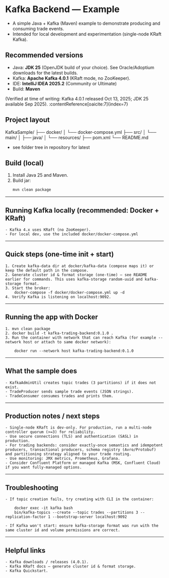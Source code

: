 # Kafka Backend — Example

- A simple Java + Kafka (Maven) example to demonstrate producing and consuming trade events. 
- Intended for local development and experimentation (single-node KRaft Kafka).

## Recommended versions
- Java: **JDK 25** (OpenJDK build of your choice). See Oracle/Adoptium downloads for the latest builds.
- Kafka: **Apache Kafka 4.0.1** (KRaft mode, no ZooKeeper).
- IDE: **IntelliJ IDEA 2025.2** (Community or Ultimate)
- Build: **Maven**

(Verified at time of writing: Kafka 4.0.1 released Oct 13, 2025; JDK 25 available Sep 2025). :contentReference[oaicite:7]{index=7}

## Project layout

KafkaSample/
├── docker/
│ └── docker-compose.yml
├── src/
│ └── main/
│ ├── java/
│ └── resources/
├── pom.xml
└── README.md
 
- see folder tree in repository for latest 

## Build (local)
1. Install Java 25 and Maven.
2. Build jar:
   ```bash
   mvn clean package


-----------------------------------------------------------------------------------------------------------------------
Running Kafka locally (recommended: Docker + KRaft)
-----------------------------------------------------------------------------------------------------------------------
    - Kafka 4.x uses KRaft (no ZooKeeper). 
    - For local dev, use the included docker/docker-compose.yml

-----------------------------------------------------------------------------------------------------------------------
Quick steps (one-time init + start)
-----------------------------------------------------------------------------------------------------------------------
    1. Create kafka-data dir at docker/kafka-data (compose maps it) or keep the default path in the compose.
    2. Generate cluster id & format storage (one-time) — see README earlier for commands. This uses kafka-storage random-uuid and kafka-storage format.
    3. Start the broker:
        docker-compose -f docker/docker-compose.yml up -d
    4. Verify Kafka is listening on localhost:9092.
-----------------------------------------------------------------------------------------------------------------------
Running the app with Docker
-----------------------------------------------------------------------------------------------------------------------
    1. mvn clean package
    2. docker build -t kafka-trading-backend:0.1.0 .
    3. Run the container with network that can reach Kafka (for example --network host or attach to same docker network):

        docker run --network host kafka-trading-backend:0.1.0

-----------------------------------------------------------------------------------------------------------------------
What the sample does
-----------------------------------------------------------------------------------------------------------------------
    - KafkaAdminUtil creates topic trades (3 partitions) if it does not exist.
    - TradeProducer sends sample trade events (JSON strings).
    - TradeConsumer consumes trades and prints them.

-----------------------------------------------------------------------------------------------------------------------
Production notes / next steps
-----------------------------------------------------------------------------------------------------------------------
    - Single-node KRaft is dev-only. For production, run a multi-node controller quorum (>=3) for reliability.
    - Use secure connections (TLS) and authentication (SASL) in production.
    - For trading backends: consider exactly-once semantics and idempotent producers, transactional producers, schema registry (Avro/Protobuf) and partitioning strategy aligned to your trade routing.
    - Use monitoring: JMX metrics, Prometheus, Grafana.
    - Consider Confluent Platform or managed Kafka (MSK, Confluent Cloud) if you want fully-managed options.

-----------------------------------------------------------------------------------------------------------------------
Troubleshooting
-----------------------------------------------------------------------------------------------------------------------
    - If topic creation fails, try creating with CLI in the container:

        docker exec -it kafka bash
        bin/kafka-topics --create --topic trades --partitions 3 --replication-factor 1 --bootstrap-server localhost:9092

    - If Kafka won't start: ensure kafka-storage format was run with the same cluster id and volume permissions are correct.

-----------------------------------------------------------------------------------------------------------------------
Helpful links
-----------------------------------------------------------------------------------------------------------------------

    - Kafka downloads / releases (4.0.1).
    - Kafka KRaft docs — generate cluster id & format storage.
    - Kafka Quickstart.
